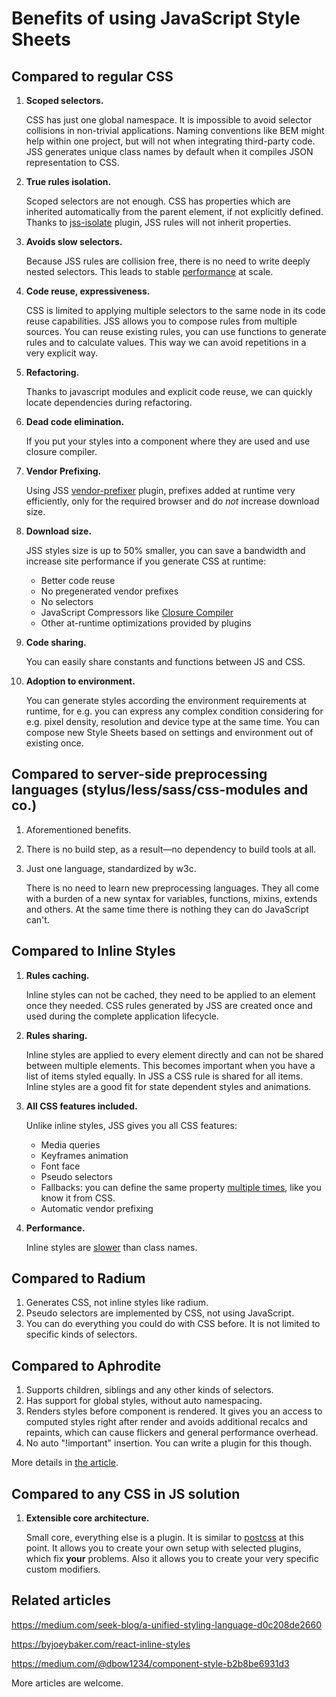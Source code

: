 # Benefits of using JavaScript Style Sheets

## Compared to regular CSS

1.  **Scoped selectors.**

    CSS has just one global namespace. It is impossible to avoid selector collisions in non-trivial applications. Naming conventions like BEM might help within one project, but will not when integrating third-party code. JSS generates unique class names by default when it compiles JSON representation to CSS.

1.  **True rules isolation.**

    Scoped selectors are not enough. CSS has properties which are inherited automatically from the parent element, if not explicitly defined. Thanks to [jss-isolate](https://github.com/cssinjs/jss-isolate) plugin, JSS rules will not inherit properties.

1.  **Avoids slow selectors.**

    Because JSS rules are collision free, there is no need to write deeply nested selectors. This leads to stable [performance](performance.md) at scale.

1.  **Code reuse, expressiveness.**

    CSS is limited to applying multiple selectors to the same node in its code reuse capabilities.
    JSS allows you to compose rules from multiple sources. You can reuse existing rules, you can use functions to generate rules and to calculate values. This way we can avoid repetitions in a very explicit way.

1.  **Refactoring.**

    Thanks to javascript modules and explicit code reuse, we can quickly locate dependencies during refactoring.

1.  **Dead code elimination.**

    If you put your styles into a component where they are used and use closure compiler.

1.  **Vendor Prefixing.**

    Using JSS [vendor-prefixer](https://github.com/cssinjs/jss-vendor-prefixer) plugin, prefixes added at runtime very efficiently, only for the required browser and do _not_ increase download size.

1.  **Download size.**

    JSS styles size is up to 50% smaller, you can save a bandwidth and increase site performance if you generate CSS at runtime:

    - Better code reuse
    - No pregenerated vendor prefixes
    - No selectors
    - JavaScript Compressors like [Closure Compiler](https://closure-compiler.appspot.com)
    - Other at-runtime optimizations provided by plugins

1.  **Code sharing.**

    You can easily share constants and functions between JS and CSS.

1.  **Adoption to environment.**

    You can generate styles according the environment requirements at runtime, for e.g. you can express any complex condition considering for e.g. pixel density, resolution and device type at the same time. You can compose new Style Sheets based on settings and environment out of existing once.

## Compared to server-side preprocessing languages (stylus/less/sass/css-modules and co.)

1.  Aforementioned benefits.
1.  There is no build step, as a result—no dependency to build tools at all.
1.  Just one language, standardized by w3c.

    There is no need to learn new preprocessing languages. They all come with a burden of a new syntax for variables, functions, mixins, extends and others. At the same time there is nothing they can do JavaScript can't.

## Compared to Inline Styles

1.  **Rules caching.**

    Inline styles can not be cached, they need to be applied to an element once they needed. CSS rules generated by JSS are created once and used during the complete application lifecycle.

1.  **Rules sharing.**

    Inline styles are applied to every element directly and can not be shared between multiple elements. This becomes important when you have a list of items styled equally. In JSS a CSS rule is shared for all items.
    Inline styles are a good fit for state dependent styles and animations.

1.  **All CSS features included.**

    Unlike inline styles, JSS gives you all CSS features:

    - Media queries
    - Keyframes animation
    - Font face
    - Pseudo selectors
    - Fallbacks: you can define the same property [multiple times](./json-api.md#fallbacks), like you know it from CSS.
    - Automatic vendor prefixing

1.  **Performance.**

    Inline styles are [slower](performance.md) than class names.

## Compared to Radium

1.  Generates CSS, not inline styles like radium.
1.  Pseudo selectors are implemented by CSS, not using JavaScript.
1.  You can do everything you could do with CSS before. It is not limited to specific kinds of selectors.

## Compared to Aphrodite

1.  Supports children, siblings and any other kinds of selectors.
1.  Has support for global styles, without auto namespacing.
1.  Renders styles before component is rendered. It gives you an access to computed styles right after render and avoids additional recalcs and repaints, which can cause flickers and general performance overhead.
1.  No auto "!important" insertion. You can write a plugin for this though.

More details in [the article](https://medium.com/@oleg008/aphrodite-vs-jss-a15761b91ee3).

## Compared to any CSS in JS solution

1.  **Extensible core architecture.**

    Small core, everything else is a plugin. It is similar to [postcss](http://postcss.org/) at this point. It allows you to create your own setup with selected plugins, which fix **your** problems. Also it allows you to create your very specific custom modifiers.

## Related articles

https://medium.com/seek-blog/a-unified-styling-language-d0c208de2660

https://byjoeybaker.com/react-inline-styles

https://medium.com/@dbow1234/component-style-b2b8be6931d3

More articles are welcome.
